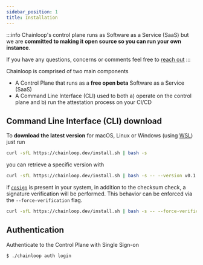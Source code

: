 ```yaml
---
sidebar_position: 1
title: Installation
---
```


:::info
Chainloop's control plane runs as Software as a Service (SaaS) but we are **committed to making it open source so you can run your own instance**.

If you have any questions, concerns or comments feel free to [reach out](https://us21.list-manage.com/contact-form?u=801f42b3abafc40b1a17c5f25&form_id=3f3bbfe15e6fcd4a60be9b966652cfd5)
:::

Chainloop is comprised of two main components

- A Control Plane that runs as a **free open beta** Software as a Service (SaaS)
- A Command Line Interface (CLI) used to both a) operate on the control plane and b) run the attestation process on your CI/CD

## Command Line Interface (CLI) download

To **download the latest version** for macOS, Linux or Windows (using [WSL](https://learn.microsoft.com/en-us/windows/wsl/install)) just run

```bash
curl -sfL https://chainloop.dev/install.sh | bash -s
```

you can retrieve a specific version with

```bash
curl -sfL https://chainloop.dev/install.sh | bash -s -- --version v0.1.2
```

if [`cosign`](https://docs.sigstore.dev/cosign) is present in your system, in addition to the checksum check, a signature verification will be performed. This behavior can be enforced via the `--force-verification` flag.

```bash
curl -sfL https://chainloop.dev/install.sh | bash -s -- --force-verification
```

## Authentication

Authenticate to the Control Plane with Single Sign-on

```bash
$ ./chainloop auth login
```

